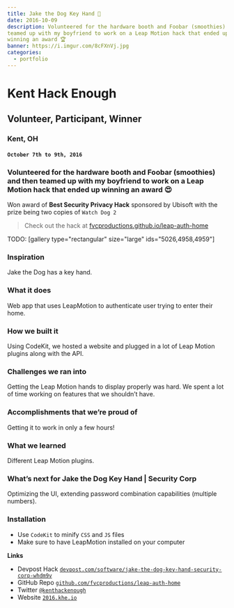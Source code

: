 ```yaml
---
title: Jake the Dog Key Hand 🐶
date: 2016-10-09
description: Volunteered for the hardware booth and Foobar (smoothies) and then
teamed up with my boyfriend to work on a Leap Motion hack that ended up
winning an award 🏆
banner: https://i.imgur.com/8cFXnVj.jpg
categories:
  - portfolio
---
```


# Kent Hack Enough

## Volunteer, Participant, Winner

### Kent, OH

#### `October 7th to 9th, 2016`

### Volunteered for the hardware booth and Foobar (smoothies) and then teamed up with my boyfriend to work on a Leap Motion hack that ended up winning an award 😍

Won award of **Best Security Privacy Hack** sponsored by Ubisoft with the prize being two copies of `Watch Dog 2`

> Check out the hack at [fvcproductions.github.io/leap-auth-home](https://fvcproductions.tech/leap-auth-home)

TODO: [gallery type="rectangular" size="large" ids="5026,4958,4959"\]

### Inspiration

Jake the Dog has a key hand.

### What it does

Web app that uses LeapMotion to authenticate user trying to enter their home.

### How we built it

Using CodeKit, we hosted a website and plugged in a lot of Leap Motion plugins along with the API.

### Challenges we ran into

Getting the Leap Motion hands to display properly was hard. We spent a lot of time working on features that we shouldn’t have.

### Accomplishments that we’re proud of

Getting it to work in only a few hours!

### What we learned

Different Leap Motion plugins.

### What’s next for Jake the Dog Key Hand | Security Corp

Optimizing the UI, extending password combination capabilities (multiple numbers).

### Installation

* Use `CodeKit` to minify `CSS` and `JS` files
* Make sure to have LeapMotion installed on your computer

**Links**

* Devpost Hack [`devpost.com/software/jake-the-dog-key-hand-security-corp-whdm9v`](https://devpost.com/software/jake-the-dog-key-hand-security-corp-whdm9v)
* GitHub Repo [`github.com/fvcproductions/leap-auth-home`](https://fvcproductions/leap-auth-home)
* Twitter [`@kenthackenough`](https://twitter.com/kenthackenough)
* Website [`2016.khe.io`](https://2016.khe.io/)
